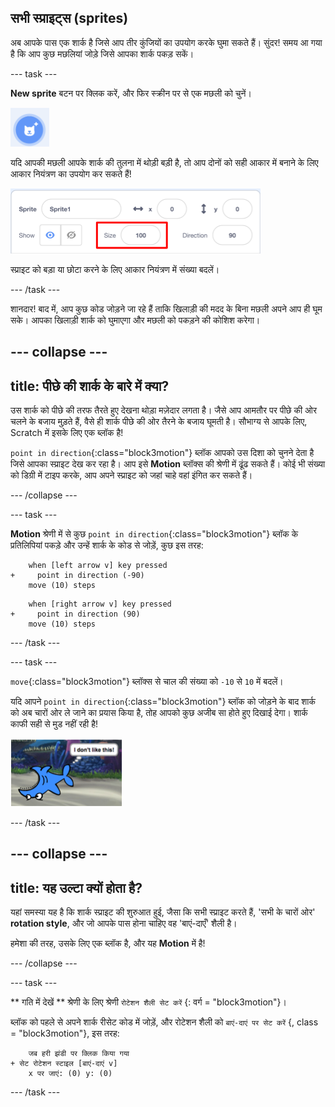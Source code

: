## सभी स्प्राइट्स (sprites)

अब आपके पास एक शार्क है जिसे आप तीर कुंजियों का उपयोग करके घुमा सकते हैं। सुंदर! समय आ गया है कि आप कुछ मछलियां जोड़े जिसे आपका शार्क पकड़ सकें।

\--- task \---

**New sprite** बटन पर क्लिक करें, और फिर स्क्रीन पर से एक मछली को चुनें।

![नया स्प्राइट बटन](images/spritesNewFromLibrary.png)

यदि आपकी मछली आपके शार्क की तुलना में थोड़ी बड़ी है, तो आप दोनों को सही आकार में बनाने के लिए आकार नियंत्रण का उपयोग कर सकते हैं!

![स्प्राइट आकार का नियंत्रण](images/sprites2.png)

स्प्राइट को बड़ा या छोटा करने के लिए आकार नियंत्रण में संख्या बदलें।

\--- /task \---

शानदार! बाद में, आप कुछ कोड जोड़ने जा रहे हैं ताकि खिलाड़ी की मदद के बिना मछली अपने आप ही घूम सके। आपका खिलाड़ी शार्क को घुमाएगा और मछली को पकड़ने की कोशिश करेगा।

## \--- collapse \---

## title: पीछे की शार्क के बारे में क्या?

उस शार्क को पीछे की तरफ तैरते हुए देखना थोड़ा मज़ेदार लगता है। जैसे आप आमतौर पर पीछे की ओर चलने के बजाय मुड़ते हैं, वैसे ही शार्क पीछे की ओर तैरने के बजाय घूमती है। सौभाग्य से आपके लिए, Scratch में इसके लिए एक ब्लॉक है!

`point in direction`{:class="block3motion"} ब्लॉक आपको उस दिशा को चुनने देता है जिसे आपका स्प्राइट देख कर रहा है। आप इसे **Motion** ब्लॉक्स की श्रेणी में ढूंढ सकते हैं। कोई भी संख्या को डिग्री में टाइप करके, आप अपने स्प्राइट को जहां चाहे वहां इंगित कर सकते हैं।

\--- /collapse \---

\--- task \---

**Motion** श्रेणी में से कुछ `point in direction`{:class="block3motion"} ब्लॉक के प्रतिलिपियां पकड़े और उन्हें शार्क के कोड से जोड़ें, कुछ इस तरह:

```blocks3
    when [left arrow v] key pressed
+     point in direction (-90)
    move (10) steps
```

```blocks3
    when [right arrow v] key pressed
+     point in direction (90)
    move (10) steps
```

\--- /task \---

\--- task \---

`move`{:class="block3motion"} ब्लॉक्स से चाल की संख्या को `-10` से `10` में बदलें।

यदि आपने `point in direction`{:class="block3motion"} ब्लॉक को जोड़ने के बाद शार्क को अब चारों ओर ले जाने का प्रयास किया है, तोह आपको कुछ अजीब सा होते हुए दिखाई देगा। शार्क काफी सही से मुड नहीं रही है!

![उल्टा शार्क](images/spritesUpsideDown.png)

\--- /task \---

## \--- collapse \---

## title: यह उल्टा क्यों होता है?

यहां समस्या यह है कि शार्क स्प्राइट की शुरुआत हुई, जैसा कि सभी स्प्राइट करते हैं, 'सभी के चारों ओर' **rotation style**, और जो आपके पास होना चाहिए वह 'बाएं-दाएँ' शैली है।

हमेशा की तरह, उसके लिए एक ब्लॉक है, और यह **Motion** में है!

\--- /collapse \---

\--- task \---

** गति में देखें ** श्रेणी के लिए श्रेणी ` रोटेशन शैली सेट करें ` {: वर्ग = "block3motion"}।

ब्लॉक को पहले से अपने शार्क रीसेट कोड में जोड़ें, और रोटेशन शैली को ` बाएं-दाएं पर सेट करें ` {, class = "block3motion"}, इस तरह:

```blocks3
    जब हरी झंडी पर क्लिक किया गया
+ सेट रोटेशन स्टाइल [बाएं-दाएं v]
    x पर जाएं: (0) y: (0)
```

\--- /task \---